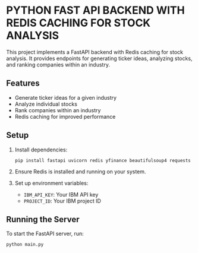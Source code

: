 # PYTHON FAST API BACKEND WITH REDIS CACHING FOR STOCK ANALYSIS

This project implements a FastAPI backend with Redis caching for stock analysis. It provides endpoints for generating ticker ideas, analyzing stocks, and ranking companies within an industry.

## Features

- Generate ticker ideas for a given industry
- Analyze individual stocks
- Rank companies within an industry
- Redis caching for improved performance

## Setup

1. Install dependencies:
   ```
   pip install fastapi uvicorn redis yfinance beautifulsoup4 requests
   ```

2. Ensure Redis is installed and running on your system.

3. Set up environment variables:
   - `IBM_API_KEY`: Your IBM API key
   - `PROJECT_ID`: Your IBM project ID

## Running the Server

To start the FastAPI server, run:

```
python main.py